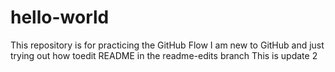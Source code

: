 # hello-world
This repository is for practicing the GitHub Flow
I am new to GitHub and just trying out how toedit README in the readme-edits branch
This is update 2
